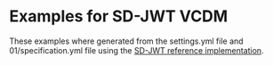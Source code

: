 # Examples for SD-JWT VCDM

These examples where generated from the settings.yml file and 01/specification.yml file using the [SD-JWT reference implementation](https://github.com/openwallet-foundation-labs/sd-jwt-python/tree/main).